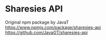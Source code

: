 # Sharesies API

Original npm package by JavaT
https://www.npmjs.com/package/sharesies-api
https://github.com/JavaGT/sharesies-api
